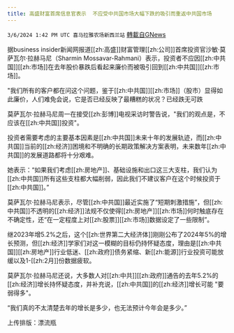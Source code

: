 ```yaml
---
title: 高盛财富首席信息官表示  不应受中共国市场大幅下跌的吸引而重返中共国市场
---
```

`3/6/2024 1:42 PM UTC 喜马拉雅农场新西兰站` [轉載自GNews](https://gnews.org/articles/2370765)

据business insider新闻网报道[[zh:高盛]]财富管理[[zh:公司]]首席投资官沙敏·莫萨瓦尔·拉赫马尼（Sharmin Mossavar-Rahmani）表示，投资者不应因[[zh:中共国]][[zh:市场]]在去年股价暴跌后看起来廉价而被吸引回到[[zh:中共国]][[zh:市场]]。

"我们所有的客户都在问这个问题，鉴于[[zh:中共国]][[zh:市场]]（股市）显得如此廉价，人们难免会说，它是否已经反映了最糟糕的状况？已经跌无可跌

莫萨瓦尔·拉赫马尼周一在接受[[zh:彭博]]电视采访时警告说，"我们的观点是，不应该在[[zh:中共国]]投资"。

投资者需要考虑的主要基本因素是[[zh:中共国]]未来十年的发展轨迹，而[[zh:中共国]]当前的[[zh:经济]]困境和不明确的长期政策解决方案表明，未来数年[[zh:中共国]]的发展道路都将十分艰难。

她表示：“如果我们考虑[[zh:房地产]]、基础设施和出口这三大支柱，我们认为[[zh:中共国]]所有这些支柱都大幅削弱，因此我们不建议客户在这个时候投资于[[zh:中共国]]。”

莫萨瓦尔·拉赫马尼表示，尽管[[zh:中共国]]最近实施了“短期刺激措施”，但[[zh:中共国]]不透明的[[zh:经济]]法规不仅使得[[zh:房地产]][[zh:市场]]何时触底存在不确定性，还“在一定程度上对[[zh:股票]][[zh:市场]]数据设定了一些限制”。

继2023年增5.2%之后，这个[[zh:世界第二大经济体]]刚刚公布了2024年5%的增长预测，但[[zh:经济]]学家们对这一模糊的目标仍持怀疑态度，理由是[[zh:中共国]][[zh:房地产]]行业低迷、[[zh:政府]]债务紧缩、新[[zh:能源]]行业投资可能放缓以及1-[[zh:2月]]份数据疲软。

莫萨瓦尔·拉赫马尼还说，大多数人对[[zh:中共]][[zh:政府]]通告的去年5.2%的[[zh:经济]]增长持怀疑态度，并补充说，[[zh:中共国]]的[[zh:经济]]增长可能 "要弱得多"。

“我们真的不太清楚去年的增长是多少，也无法预计今年会是多少。”

上传排版：漂流瓶
